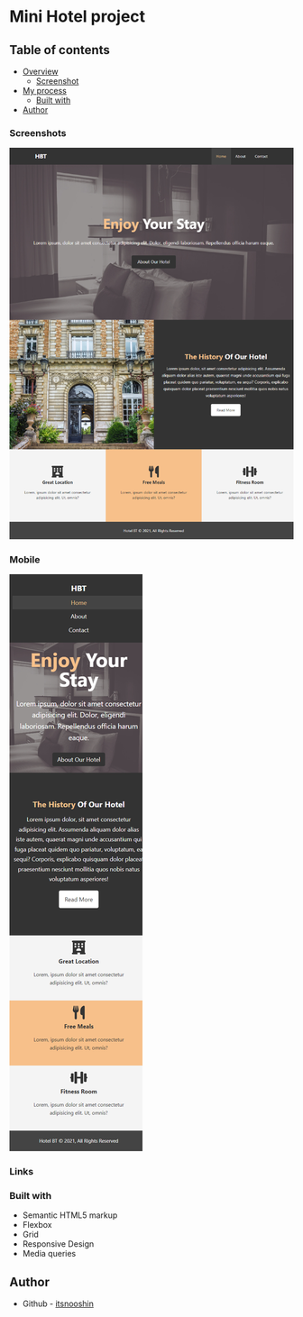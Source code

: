# Mini Hotel project
 

## Table of contents
- [Overview](#overview)
  - [Screenshot](#screenshot)
- [My process](#my-process)
  - [Built with](#built-with)
- [Author](#author)

### Screenshots


![](./screenshots/desktop.png)

### Mobile

![](./screenshots/mobile.png)


 


### Links



### Built with

- Semantic HTML5 markup
- Flexbox
- Grid
- Responsive Design
- Media queries



## Author

- Github - [itsnooshin](https://github.com/itsnooshin)



